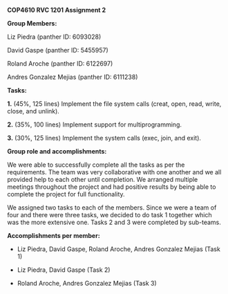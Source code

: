 
**COP4610 RVC 1201 Assignment 2**

**Group Members:**

Liz Piedra (panther ID: 6093028)

David Gaspe (panther ID: 5455957)

Roland Aroche (panther ID: 6122697)

Andres Gonzalez Mejias (panther ID: 6111238)

**Tasks:**

**1.** (45%, 125 lines) Implement the file system calls (creat, open, read, write, close, and unlink).

**2.** (35%, 100 lines) Implement support for multiprogramming.

**3.** (30%, 125 lines) Implement the system calls (exec, join, and exit).

**Group role and accomplishments:**

We were able to successfully complete all the tasks as per the requirements. The team was very collaborative with one another and we all provided help to each other until completion. We arranged multiple meetings throughout the project and had positive results by being able to complete the project for full functionality.

We assigned two tasks to each of the members. Since we were a team of four and there were three tasks, we decided to do task 1 together which was the more extensive one. Tasks 2 and 3 were completed by sub-teams. 

**Accomplishments per member:**

-   Liz Piedra, David Gaspe, Roland Aroche, Andres Gonzalez Mejias (Task 1)
    
-   Liz Piedra, David Gaspe (Task 2)
    
-   Roland Aroche, Andres Gonzalez Mejias (Task 3)

